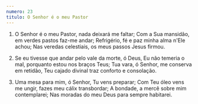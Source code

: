 ```yaml
---
numero: 23
titulo: O Senhor é o meu Pastor
---
```

1. O Senhor é o meu Pastor, nada deixará me faltar;
   Com a Sua mansidão, em verdes pastos faz-me andar;
   Refrigério, fé e paz minha alma n'Ele achou;
   Nas veredas celestiais, os meus passos Jesus firmou.

2. Se eu tivesse que andar pelo vale da morte, ó Deus,
   Eu não temeria o mal, porquanto estou nos braços Teus;
   Tua vara, ó Senhor, me conserva em retidão,
   Teu cajado divinal traz conforto e consolação.

3. Uma mesa para mim, ó Senhor, Tu vens preparar;
   Com Teu óleo vens me ungir, fazes meu cálix transbordar;
   A bondade, a mercê sobre mim contemplarei;
   Nas moradas do meu Deus para sempre habitarei.
